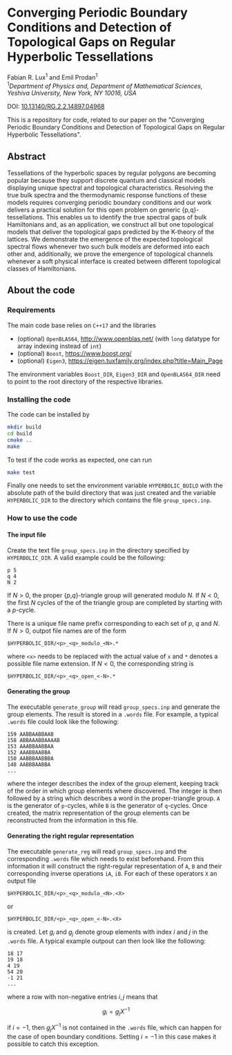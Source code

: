 # Converging Periodic Boundary Conditions and Detection of Topological Gaps on Regular Hyperbolic Tessellations
Fabian R. Lux<sup>1</sup> and Emil Prodan<sup>1</sup><br />
<sup>1</sup>*Department of Physics and, Department of Mathematical Sciences, Yeshiva University, New York, NY 10016, USA*

DOI: [10.13140/RG.2.2.14897.04968](http://dx.doi.org/10.13140/RG.2.2.14897.04968)

This is a repository for code, related to our paper on the "Converging Periodic Boundary Conditions and Detection of Topological Gaps on Regular Hyperbolic Tessellations".

## Abstract

Tessellations of the hyperbolic spaces by regular polygons are becoming popular because they support discrete quantum and classical models displaying unique spectral and topological characteristics. Resolving the true bulk spectra and the thermodynamic response functions of these models requires converging periodic boundary conditions and our work delivers a practical solution for this open problem on generic {p,q}-tessellations. This enables us to identify the true spectral gaps of bulk Hamiltonians and, as an application, we construct all but one topological models that deliver the topological gaps predicted by the K-theory of the lattices. We demonstrate the emergence of the expected topological spectral flows whenever two such bulk models are deformed into each other and, additionally, we prove the emergence of topological channels whenever a soft physical interface is created between different topological classes of Hamiltonians.

## About the code

### Requirements

The main code base relies on `C++17` and the libraries

- (optional) `OpenBLAS64`, http://www.openblas.net/ (with `long` datatype for array indexing instead of `int`)
- (optional) `Boost`, https://www.boost.org/ 
- (optional) `Eigen3`, https://eigen.tuxfamily.org/index.php?title=Main_Page

The environment variables `Boost_DIR`, `Eigen3_DIR` and `OpenBLAS64_DIR` need to point to the root directory of the respective libraries. 

### Installing the code

The code can be installed by 
```bash
mkdir build
cd build
cmake ..
make
```

To test if the code works as expected, one can run 

```bash
make test
```

Finally one needs to set the environment variable `HYPERBOLIC_BUILD` with the absolute path of the build directory that was just created and the variable `HYPERBOLIC_DIR` to the directory which contains the file `group_specs.inp`.


### How to use the code

#### The input file

Create the text file `group_specs.inp` in the directory specified by `HYPERBOLIC_DIR`. A valid example could be the following:

```
p 5
q 4
N 2
```

If $N>0$, the proper {$p$,$q$}-triangle group will generated modulo $N$. If $N<0$, the first $N$ cycles of the of the triangle group are completed by starting with a $p$-cycle.

There is a unique file name prefix corresponding to each set of $p$, $q$ and $N$. If $N>0$, outpot file names are of the form

`$HYPERBOLIC_DIR/<p>_<q>_modulo_<N>.*`

where `<x>` needs to be replaced with the actual value of `x` and `*` denotes a possible file name extension. If $N<0$, the corresponding string is

`$HYPERBOLIC_DIR/<p>_<q>_open_<-N>.*`

#### Generating the group

The executable `generate_group` will read `group_specs.inp` and generate the group elements. The result is stored in a `.words` file. For example, a typical `.words` file could look like the following:

```
159 AABBAABBAAB
158 ABBAAABBAAAAB
153 AAABBAABBAA
152 AAABBAABBA
150 AABBBAABBBA
148 AABBBAABBA
...
```

where the integer describes the index of the group element, keeping track of the order in which group elements where discovered. The integer is then followed by a string which describes a word in the proper-triangle group. `A` is the generator of `p`-cycles, while `B` is the generator of `q`-cycles. Once created, the matrix representation of the group elements can be reconstructed from the information in this file.

#### Generating the right regular representation

The executable `generate_reg` will read `group_specs.inp` and the corresponding `.words` file which needs to exist beforehand. From this information it will construct the right-regular representation of `A`, `B` and their corresponding inverse operations `iA`, `iB`.  For each of these operators `X` an output file 

`$HYPERBOLIC_DIR/<p>_<q>_modulo_<N>.<X>`

or 

`$HYPERBOLIC_DIR/<p>_<q>_open_<-N>.<X>`

is created. Let $g_i$ and $g_j$ denote group elements with index $i$ and $j$ in the `.words` file.
A typical example outpout can then look like the following:

```
18 17
19 18
4 19
54 20
-1 21
...
```

where a row with non-negative entries  $i,j$ means that

$$ g_i = g_j X^{-1}$$

if $i=-1$, then $g_j X^{-1}$ is not contained in the `.words` file, which can happen for the case of open boundary conditions. Setting $i=-1$ in this case makes it possible to catch this exception.
